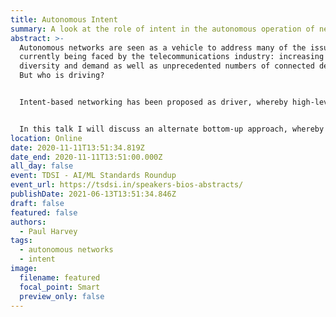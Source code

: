 ```yaml
---
title: Autonomous Intent
summary: A look at the role of intent in the autonomous operation of networks.
abstract: >-
  Autonomous networks are seen as a vehicle to address many of the issues
  currently being faced by the telecommunications industry: increasing service
  diversity and demand as well as unprecedented numbers of connected devices.
  But who is driving? 


  Intent-based networking has been proposed as driver, whereby high-level business policy is converted into low-level network actions automatically, however, such a process requires pre-configured mappings and a priori knowledge, limiting the ability for the ‘driver’ to autonomously respond to unknown terrain or drive different types of car. 


  In this talk I will discuss an alternate bottom-up approach, whereby the autonomous network itself can achieve human-specified intent without the need for mappings, as well as different necessary standardisations that will be required to operate such a ‘driver’.
location: Online
date: 2020-11-11T13:51:34.819Z
date_end: 2020-11-11T13:51:00.000Z
all_day: false
event: TDSI - AI/ML Standards Roundup
event_url: https://tsdsi.in/speakers-bios-abstracts/
publishDate: 2021-06-13T13:51:34.846Z
draft: false
featured: false
authors:
  - Paul Harvey
tags:
  - autonomous networks
  - intent
image:
  filename: featured
  focal_point: Smart
  preview_only: false
---
```

